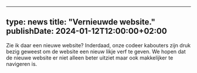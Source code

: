 
---
type: news
title: "Vernieuwde website."
publishDate: 2024-01-12T12:00:00+02:00
---

Zie ik daar een nieuwe website? Inderdaad, onze codeer kabouters zijn druk bezig geweest om de website een nieuw likje verf te geven. We hopen dat de nieuwe website er niet alleen beter uitziet maar ook makkelijker te navigeren is.






